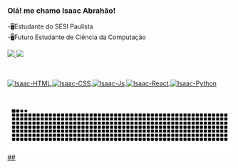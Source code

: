 ### Olá! me chamo Isaac Abrahão!
-🖥️Estudante do SESI Paulista<br>
-🖥️Futuro Estudante de Ciência da Computação

<div>
    <a href="https://github.com/isaacos777brh">
    <img heigth="180em" src="https://github-readme-stats.vercel.app/api?username=isaacos777brh&show_icons=true&theme=dracula&include_all_commits=true&count=private=true"/>
    <img height="180em" src="https://github-readme-stats.vercel.app/api/top-langs/?username=isaacos777brh&layout=compact&langs_count+16&theme=dracula"/>
</div>
        
##
<div style="display: inline_block"><br>
    <img align="center" alt="Isaac-HTML" heigth="30" width="40" src="https://cdn.jsdelivr.net/gh/devicons/devicon@latest/icons/html5/html5-original.svg" />
    <img align="center" alt="Isaac-CSS" heigth="30" width="40" src="https://cdn.jsdelivr.net/gh/devicons/devicon@latest/icons/css3/css3-original.svg" />
    <img align="center" alt="Isaac-Js" heigth="30" width="40" src="https://cdn.jsdelivr.net/gh/devicons/devicon@latest/icons/javascript/javascript-original.svg" />
    <img align="center" alt="Isaac-React" heigth="30" width="40" src="https://cdn.jsdelivr.net/gh/devicons/devicon@latest/icons/react/react-original.svg" />
    <img align="center" alt="Isaac-Python" heigth="30" width="40" src="https://cdn.jsdelivr.net/gh/devicons/devicon@latest/icons/python/python-original.svg" />
</div>

#
<picture align="center">
  <source media="(prefers-color-scheme: dark)" srcset="https://raw.githubusercontent.com/isaaacos777brh/isaacos777brh/output/github-contribution-grid-snake-dark.svg">
  <source media="(prefers-color-scheme: light)" srcset="https://raw.githubusercontent.com/isaacos777brh/isaacos777brh/output/github-contribution-grid-snake-dark.svg">
  <img align="center" alt="github contribution grid snake animation" src="https://raw.githubusercontent.com/isaacos777brh/isaacos777brh/output/github-contribution-grid-snake.svg">
</picture>
##

